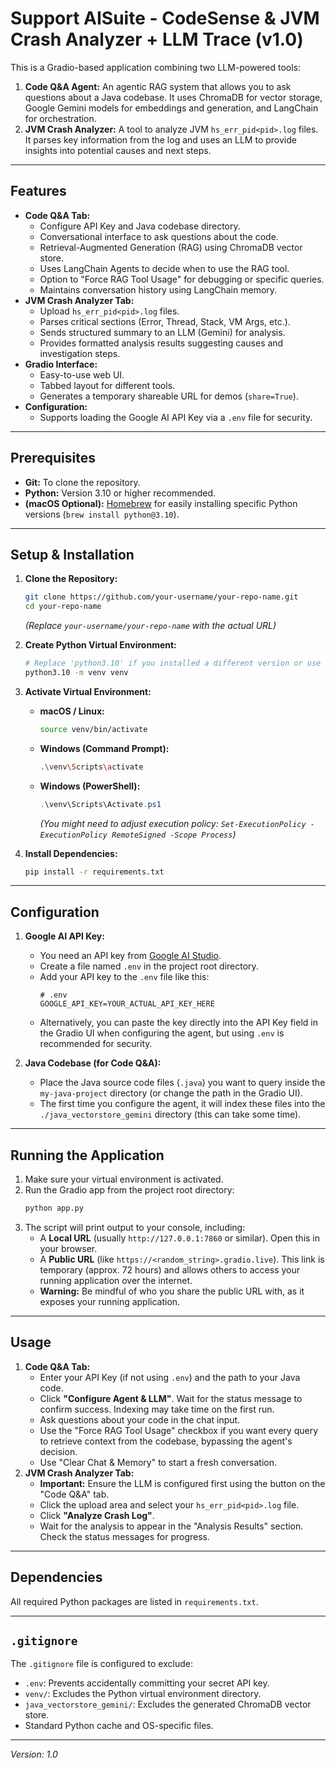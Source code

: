 # Support AISuite - CodeSense & JVM Crash Analyzer + LLM Trace  (v1.0)

This is a Gradio-based application combining two LLM-powered tools:

1.  **Code Q&A Agent:** An agentic RAG system that allows you to ask questions about a Java codebase. It uses ChromaDB for vector storage, Google Gemini models for embeddings and generation, and LangChain for orchestration.
2.  **JVM Crash Analyzer:** A tool to analyze JVM `hs_err_pid<pid>.log` files. It parses key information from the log and uses an LLM to provide insights into potential causes and next steps.

---

## Features

*   **Code Q&A Tab:**
    *   Configure API Key and Java codebase directory.
    *   Conversational interface to ask questions about the code.
    *   Retrieval-Augmented Generation (RAG) using ChromaDB vector store.
    *   Uses LangChain Agents to decide when to use the RAG tool.
    *   Option to "Force RAG Tool Usage" for debugging or specific queries.
    *   Maintains conversation history using LangChain memory.
*   **JVM Crash Analyzer Tab:**
    *   Upload `hs_err_pid<pid>.log` files.
    *   Parses critical sections (Error, Thread, Stack, VM Args, etc.).
    *   Sends structured summary to an LLM (Gemini) for analysis.
    *   Provides formatted analysis results suggesting causes and investigation steps.
*   **Gradio Interface:**
    *   Easy-to-use web UI.
    *   Tabbed layout for different tools.
    *   Generates a temporary shareable URL for demos (`share=True`).
*   **Configuration:**
    *   Supports loading the Google AI API Key via a `.env` file for security.

---

## Prerequisites

*   **Git:** To clone the repository.
*   **Python:** Version 3.10 or higher recommended.
*   **(macOS Optional):** [Homebrew](https://brew.sh/) for easily installing specific Python versions (`brew install python@3.10`).

---

## Setup & Installation

1.  **Clone the Repository:**
    ```bash
    git clone https://github.com/your-username/your-repo-name.git
    cd your-repo-name
    ```
    *(Replace `your-username/your-repo-name` with the actual URL)*

2.  **Create Python Virtual Environment:**
    ```bash
    # Replace 'python3.10' if you installed a different version or use 'python3'/'python'
    python3.10 -m venv venv
    ```

3.  **Activate Virtual Environment:**
    *   **macOS / Linux:**
        ```bash
        source venv/bin/activate
        ```
    *   **Windows (Command Prompt):**
        ```bash
        .\venv\Scripts\activate
        ```
    *   **Windows (PowerShell):**
        ```powershell
        .\venv\Scripts\Activate.ps1
        ```
        *(You might need to adjust execution policy: `Set-ExecutionPolicy -ExecutionPolicy RemoteSigned -Scope Process`)*

4.  **Install Dependencies:**
    ```bash
    pip install -r requirements.txt
    ```

---

## Configuration

1.  **Google AI API Key:**
    *   You need an API key from [Google AI Studio](https://aistudio.google.com/app/apikey).
    *   Create a file named `.env` in the project root directory.
    *   Add your API key to the `.env` file like this:
        ```dotenv
        # .env
        GOOGLE_API_KEY=YOUR_ACTUAL_API_KEY_HERE
        ```
    *   Alternatively, you can paste the key directly into the API Key field in the Gradio UI when configuring the agent, but using `.env` is recommended for security.

2.  **Java Codebase (for Code Q&A):**
    *   Place the Java source code files (`.java`) you want to query inside the `my-java-project` directory (or change the path in the Gradio UI).
    *   The first time you configure the agent, it will index these files into the `./java_vectorstore_gemini` directory (this can take some time).

---

## Running the Application

1.  Make sure your virtual environment is activated.
2.  Run the Gradio app from the project root directory:
    ```bash
    python app.py
    ```
3.  The script will print output to your console, including:
    *   A **Local URL** (usually `http://127.0.0.1:7860` or similar). Open this in your browser.
    *   A **Public URL** (like `https://<random_string>.gradio.live`). This link is temporary (approx. 72 hours) and allows others to access your running application over the internet.
    *   **Warning:** Be mindful of who you share the public URL with, as it exposes your running application.

---

## Usage

1.  **Code Q&A Tab:**
    *   Enter your API Key (if not using `.env`) and the path to your Java code.
    *   Click **"Configure Agent & LLM"**. Wait for the status message to confirm success. Indexing may take time on the first run.
    *   Ask questions about your code in the chat input.
    *   Use the "Force RAG Tool Usage" checkbox if you want every query to retrieve context from the codebase, bypassing the agent's decision.
    *   Use "Clear Chat & Memory" to start a fresh conversation.
2.  **JVM Crash Analyzer Tab:**
    *   **Important:** Ensure the LLM is configured first using the button on the "Code Q&A" tab.
    *   Click the upload area and select your `hs_err_pid<pid>.log` file.
    *   Click **"Analyze Crash Log"**.
    *   Wait for the analysis to appear in the "Analysis Results" section. Check the status messages for progress.

---

## Dependencies

All required Python packages are listed in `requirements.txt`.

---

## `.gitignore`

The `.gitignore` file is configured to exclude:
*   `.env`: Prevents accidentally committing your secret API key.
*   `venv/`: Excludes the Python virtual environment directory.
*   `java_vectorstore_gemini/`: Excludes the generated ChromaDB vector store.
*   Standard Python cache and OS-specific files.

---

*Version: 1.0*
